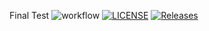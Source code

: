 Final Test
![workflow](https://github.com/ShahidiLeonce/Sem/actions/workflows/main.yml/badge.svg)
[![LICENSE](https://img.shields.io/github/license/ShahidiLeonce/sem.svg?style=flat-square)](https://github.com/ShahidiLeonce/sem/blob/master/LICENSE)
[![Releases](https://img.shields.io/github/release/ShahidiLeonce/sem/all.svg?style=flat-square)](https://github.com/ShahidiLeonce/sem/releases)

